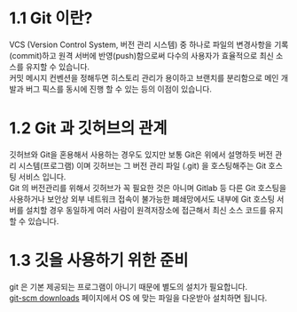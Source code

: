 # 1.1 Git 이란?
VCS (Version Control System, 버전 관리 시스템) 중 하나로 파일의 변경사항을 기록(commit)하고 원격 서버에 반영(push)함으로써 다수의 사용자가 효율적으로 최신 소스를 유지할 수 있습니다.   
커밋 메시지 컨벤션을 정해두면 히스토리 관리가 용이하고 브랜치를 분리함으로 메인 개발과 버그 픽스를 동시에 진행 할 수 있는 등의 이점이 있습니다.

# 1.2 Git 과 깃허브의 관계
깃허브와 Git을 혼용해서 사용하는 경우도 있지만 보통 Git은 위에서 설명하듯 버전 관리 시스템(프로그램) 이며 깃허브는 그 버전 관리 파일 (.git) 을 호스팅해주는 Git 호스팅 서비스 입니다.   
Git 의 버전관리를 위해서 깃허브가 꼭 필요한 것은 아니며 Gitlab 등 다른 Git 호스팅을 사용하거나 보안상 외부 네트워크 접속이 불가능한 폐쇄망에서도 내부에 Git 호스팅 서버를 설치할 경우 동일하게 여러 사람이 원격저장소에 접근해서 최신 소스 코드를 유지 할 수 있습니다.

# 1.3 깃을 사용하기 위한 준비
git 은 기본 제공되는 프로그램이 아니기 때문에 별도의 설치가 필요합니다.   
[git-scm downloads](https://git-scm.com/downloads) 페이지에서 OS 에 맞는 파일을 다운받아 설치하면 됩니다.